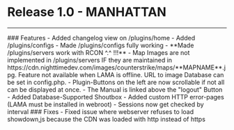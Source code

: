 
# Release 1.0 - MANHATTAN
<hr>
### Features  
- Added changelog view on /plugins/home  
- Added /plugins/configs  
- Made /plugins/configs fully working
- **Made /plugins/servers work with RCON ^.^ !!!**  
- Map Images are not implemented in /plugins/servers IF they are maintained in https://cdn.nighttimedev.com/images/counterstrike/maps/**MAPNAME**.jpg. Feature not available when LAMA is offline. URL to image Database can be set in config.php.
- Plugin-Buttons on the left are now scrollable if not all can be displayed at once.
- The Manual is linked above the "logout" Button
- Added Database-Supported Shoutbox
- Added custom HTTP error-pages (LAMA must be installed in webroot)
- Sessions now get checked by interval
### Fixes
- Fixed issue where webserver refuses to load showdown,js because the CDN was loaded with http instead of https
<br>
